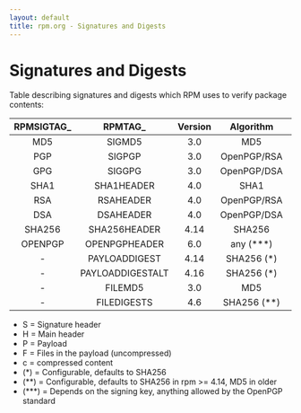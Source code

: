 ```yaml
---
layout: default
title: rpm.org - Signatures and Digests
---
```

# Signatures and Digests

Table describing signatures and digests which RPM uses to verify package
contents:

|   RPMSIGTAG_   |      RPMTAG_      | Version | Algorithm      | Location |  Range  |
|     :---:      |    :-------:      |  :---:  |  :-----:       |   :--:   | :-----: |
|       MD5      |     SIGMD5        |   3.0   | MD5            |    S     |   HP    |
|       PGP      |     SIGPGP        |   3.0   | OpenPGP/RSA    |    S     |   HP    |      
|       GPG      |     SIGGPG        |   3.0   | OpenPGP/DSA    |    S     |   HP    |
|       SHA1     |   SHA1HEADER      |   4.0   | SHA1           |    S     |   H     |
|       RSA      |    RSAHEADER      |   4.0   | OpenPGP/RSA    |    S     |   H     |
|       DSA      |    DSAHEADER      |   4.0   | OpenPGP/DSA    |    S     |   H     |
|      SHA256    |  SHA256HEADER     |  4.14   | SHA256         |    S     |   H     |
|      OPENPGP   |  OPENPGPHEADER    |   6.0   | any (***)      |    S     |   H     |
|        -       |  PAYLOADDIGEST    |  4.14   | SHA256 (*)     |    H     |   Pc    |
|        -       |  PAYLOADDIGESTALT |  4.16   | SHA256 (*)     |    H     |   P     |
|        -       |     FILEMD5       |   3.0   | MD5            |    H     |   F     |
|        -       |   FILEDIGESTS     |   4.6   | SHA256 (**)    |    H     |   F     |

* S = Signature header
* H = Main header
* P = Payload
* F = Files in the payload (uncompressed)
* c = compressed content
* (*) = Configurable, defaults to SHA256
* (**) = Configurable, defaults to SHA256 in rpm >= 4.14, MD5 in older
* (***) = Depends on the signing key, anything allowed by the OpenPGP standard
